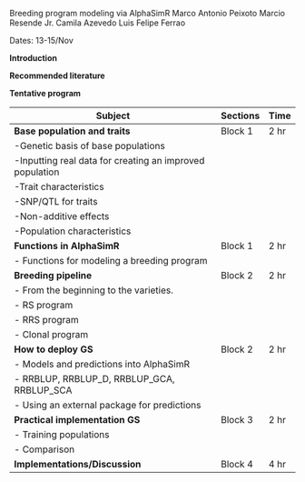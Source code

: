 Breeding program modeling via AlphaSimR
Marco Antonio Peixoto
Marcio Resende Jr.
Camila Azevedo
Luis Felipe Ferrao


Dates: 13-15/Nov

**Introduction**


**Recommended literature**


**Tentative program**


| Subject                                                  | Sections  | Time  |
|----------------------------------------------------------|-----------|-------|
|**Base population and traits**                            |  Block 1  |  2 hr |
| -Genetic basis of base populations                       |                | 
| -Inputting real data for creating an improved population |                 |
| -Trait characteristics                                   |                 |
| -SNP/QTL for traits                                      |                |
| -Non-additive effects                                    |                 |
| -Population characteristics                              |                |
| **Functions in AlphaSimR**                               | Block 1   | 2 hr  |
| -   Functions for modeling a breeding program            |           |       |
| **Breeding pipeline**                                    | Block 2   | 2 hr  |
| -   From the beginning to the varieties.                 |           |       |
| -   RS program                                           |           |       |
| -   RRS program                                          |           |       |
| -   Clonal program                                       |           |       |
| **How to deploy GS**                                     | Block 2   | 2 hr  |
| -   Models and predictions into AlphaSimR                |           |       |
| -   RRBLUP, RRBLUP_D, RRBLUP_GCA, RRBLUP_SCA             |           |       |
| -   Using an external package for predictions            |           |       |
| **Practical implementation GS**                          | Block 3   | 2 hr  |
| -   Training populations                                 |           |       |
| -   Comparison                                           |           |       |
| **Implementations/Discussion**                           | Block 4   | 4 hr  |

